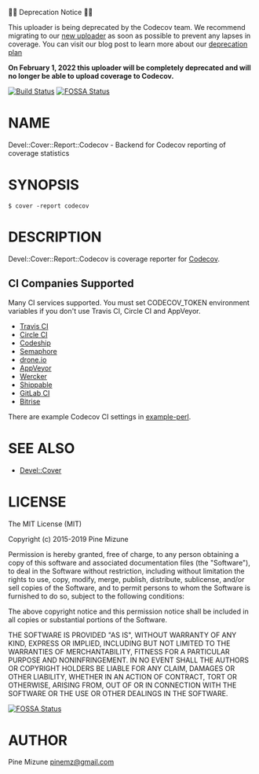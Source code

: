 🚨🚨 Deprecation Notice 🚨🚨

This uploader is being deprecated by the Codecov team. We recommend migrating to our [new uploader](https://docs.codecov.com/docs/codecov-uploader) as soon as possible to prevent any lapses in coverage. You can visit our blog post to learn more about our [deprecation plan](https://about.codecov.io/blog/codecov-uploader-deprecation-plan/)

**On February 1, 2022 this uploader will be completely deprecated and will no longer be able to upload coverage to Codecov.**

[![Build Status](https://travis-ci.org/codecov/codecov-perl.svg?branch=master)](https://travis-ci.org/codecov/codecov-perl)
[![FOSSA Status](https://app.fossa.com/api/projects/git%2Bgithub.com%2Fcodecov%2Fcodecov-perl.svg?type=shield)](https://app.fossa.com/projects/git%2Bgithub.com%2Fcodecov%2Fcodecov-perl?ref=badge_shield)
# NAME

Devel::Cover::Report::Codecov - Backend for Codecov reporting of coverage statistics

# SYNOPSIS

```
$ cover -report codecov
```

# DESCRIPTION

Devel::Cover::Report::Codecov is coverage reporter for [Codecov](https://codecov.io).

## CI Companies Supported

Many CI services supported.
You must set CODECOV\_TOKEN environment variables if you don't use Travis CI, Circle CI and AppVeyor.

- [Travis CI](https://travis-ci.org/)
- [Circle CI](https://circleci.com/)
- [Codeship](https://codeship.com/)
- [Semaphore](https://semaphoreci.com/)
- [drone.io](https://drone.io/)
- [AppVeyor](https://www.appveyor.com/)
- [Wercker](https://wercker.com/)
- [Shippable](https://www.shippable.com/)
- [GitLab CI](https://about.gitlab.com/gitlab-ci/)
- [Bitrise](https://www.bitrise.io/)

There are example Codecov CI settings in [example-perl](https://github.com/codecov/example-perl).

# SEE ALSO

- [Devel::Cover](https://metacpan.org/pod/Devel::Cover)

# LICENSE

The MIT License (MIT)

Copyright (c) 2015-2019 Pine Mizune

Permission is hereby granted, free of charge, to any person obtaining a copy
of this software and associated documentation files (the "Software"), to deal
in the Software without restriction, including without limitation the rights
to use, copy, modify, merge, publish, distribute, sublicense, and/or sell
copies of the Software, and to permit persons to whom the Software is
furnished to do so, subject to the following conditions:

The above copyright notice and this permission notice shall be included in
all copies or substantial portions of the Software.

THE SOFTWARE IS PROVIDED "AS IS", WITHOUT WARRANTY OF ANY KIND, EXPRESS OR
IMPLIED, INCLUDING BUT NOT LIMITED TO THE WARRANTIES OF MERCHANTABILITY,
FITNESS FOR A PARTICULAR PURPOSE AND NONINFRINGEMENT. IN NO EVENT SHALL THE
AUTHORS OR COPYRIGHT HOLDERS BE LIABLE FOR ANY CLAIM, DAMAGES OR OTHER
LIABILITY, WHETHER IN AN ACTION OF CONTRACT, TORT OR OTHERWISE, ARISING FROM,
OUT OF OR IN CONNECTION WITH THE SOFTWARE OR THE USE OR OTHER DEALINGS IN
THE SOFTWARE.


[![FOSSA Status](https://app.fossa.com/api/projects/git%2Bgithub.com%2Fcodecov%2Fcodecov-perl.svg?type=large)](https://app.fossa.com/projects/git%2Bgithub.com%2Fcodecov%2Fcodecov-perl?ref=badge_large)

# AUTHOR

Pine Mizune <pinemz@gmail.com>
